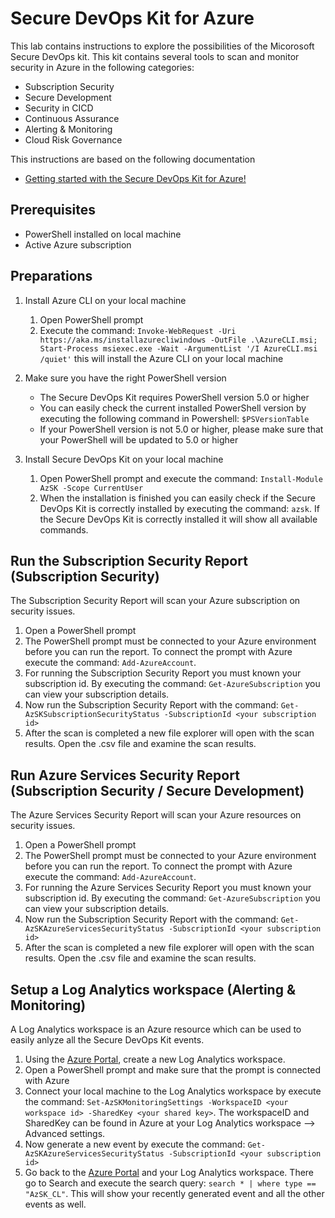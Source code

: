 # Secure DevOps Kit for Azure

This lab contains instructions to explore the possibilities of the Micorosoft Secure DevOps kit. This kit contains several tools to scan and monitor security in Azure in the following categories:
- Subscription Security
- Secure Development
- Security in CICD
- Continuous Assurance
- Alerting & Monitoring
- Cloud Risk Governance

This instructions are based on the following documentation
- [Getting started with the Secure DevOps Kit for Azure!](https://azsk.azurewebsites.net/00b-Getting-Started/Readme.html)

## Prerequisites
- PowerShell installed on local machine
- Active Azure subscription

## Preparations
1. Install Azure CLI on your local machine
    1. Open PowerShell prompt
    1. Execute the command: `Invoke-WebRequest -Uri https://aka.ms/installazurecliwindows -OutFile .\AzureCLI.msi; Start-Process msiexec.exe -Wait -ArgumentList '/I AzureCLI.msi /quiet'` this will install the Azure CLI on your local machine

1. Make sure you have the right PowerShell version
    - The Secure DevOps Kit requires PowerShell version 5.0 or higher
    - You can easily check the current installed PowerShell version by executing the following command in Powershell: `$PSVersionTable`
    - If your PowerShell version is not 5.0 or higher, please make sure that your PowerShell will be updated to 5.0 or higher

1. Install Secure DevOps Kit on your local machine
    1. Open PowerShell prompt and execute the command: `Install-Module AzSK -Scope CurrentUser`
    1. When the installation is finished you can easily check if the Secure DevOps Kit is correctly installed by executing the command: `azsk`. If the Secure DevOps Kit is correctly installed it will show all available commands.


## Run the Subscription Security Report (Subscription Security)
The Subscription Security Report will scan your Azure subscription on security issues.

1. Open a PowerShell prompt
1. The PowerShell prompt must be connected to your Azure environment before you can run the report. To connect the prompt with Azure execute the command: `Add-AzureAccount`. 
1. For running the Subscription Security Report you must known your subscription id. By executing the command: `Get-AzureSubscription` you can view your subscription details.
1. Now run the Subscription Security Report with the command: `Get-AzSKSubscriptionSecurityStatus -SubscriptionId <your subscription id>`
1. After the scan is completed a new file explorer will open with the scan results. Open the .csv file and examine the scan results.

## Run Azure Services Security Report (Subscription Security / Secure Development)
The Azure Services Security Report will scan your Azure resources on security issues.

1. Open a PowerShell prompt
1. The PowerShell prompt must be connected to your Azure environment before you can run the report. To connect the prompt with Azure execute the command: `Add-AzureAccount`. 
1. For running the Azure Services Security Report you must known your subscription id. By executing the command: `Get-AzureSubscription` you can view your subscription details.
1. Now run the Subscription Security Report with the command: `Get-AzSKAzureServicesSecurityStatus -SubscriptionId <your subscription id>`
1. After the scan is completed a new file explorer will open with the scan results. Open the .csv file and examine the scan results.

## Setup a Log Analytics workspace (Alerting & Monitoring)
A Log Analytics workspace is an Azure resource which can be used to easily anlyze all the Secure DevOps Kit events.

1. Using the [Azure Portal](https://portal.azure.com), create a new Log Analytics workspace.
1. Open a PowerShell prompt and make sure that the prompt is connected with Azure
1. Connect your local machine to the Log Analytics workspace by execute the command: `Set-AzSKMonitoringSettings -WorkspaceID <your workspace id> -SharedKey <your shared key>`. The workspaceID and SharedKey can be found in Azure at your Log Analytics workspace --> Advanced settings.
1. Now generate a new event by execute the command: `Get-AzSKAzureServicesSecurityStatus -SubscriptionId <your subscription id>`
1. Go back to the [Azure Portal](https://portal.azure.com) and your Log Analytics workspace. There go to Search and execute the search query: `search * | where type == "AzSK_CL"`. This will show your recently generated event and all the other events as well.
